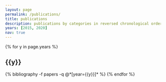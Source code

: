 ```yaml
---
layout: page
permalink: /publications/
title: publications
description: publications by categories in reversed chronological order. generated by jekyll-scholar.
years: [2015, 2020]
nav: true
---
```


<div class="publications">

{% for y in page.years %}
  <h2 class="year">{{y}}</h2>
  {% bibliography -f papers -q @*[year={{y}}]* %}
{% endfor %}

</div>
